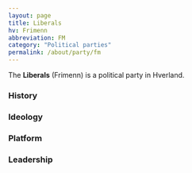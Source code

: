 ```yaml
---
layout: page
title: Liberals
hv: Frimenn
abbreviation: FM
category: "Political parties"
permalink: /about/party/fm
---
```


The **Liberals** (Frimenn) is a political party in Hverland. 

### History

### Ideology

### Platform

### Leadership